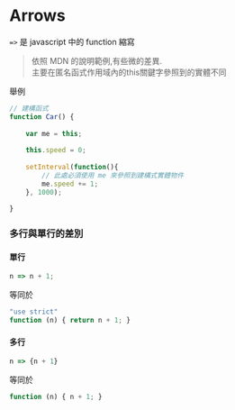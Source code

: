 # Arrows

` => ` 是 javascript 中的 function 縮寫

 > 依照 MDN 的說明範例,有些微的差異. <br>
 > 主要在匿名函式作用域內的this關鍵字參照到的實體不同
 
舉例
```js
// 建構函式
function Car() {
    
    var me = this;
    
    this.speed = 0;
    
    setInterval(function(){
        // 此處必須使用 me 來參照到建構式實體物件
        me.speed += 1;
    }, 1000);
    
}
```
 
### 多行與單行的差別

#### 單行
```js
n => n + 1;
```
等同於
```js
"use strict"
function (n) { return n + 1; }
```

#### 多行

```js
n => {n + 1}
```
等同於
```js
function (n) { n + 1; }
```